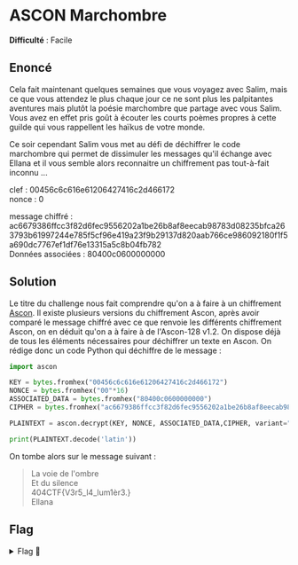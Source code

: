 # ASCON Marchombre

**Difficulté** : Facile

## Enoncé
Cela fait maintenant quelques semaines que vous voyagez avec Salim, mais ce que vous attendez le plus chaque jour ce ne sont plus les palpitantes aventures mais plutôt la poésie marchombre que partage avec vous Salim. Vous avez en effet pris goût à écouter les courts poèmes propres à cette guilde qui vous rappellent les haïkus de votre monde.

Ce soir cependant Salim vous met au défi de déchiffrer le code marchombre qui permet de dissimuler les messages qu'il échange avec Ellana et il vous semble alors reconnaitre un chiffrement pas tout-à-fait inconnu ...

clef : 00456c6c616e61206427416c2d466172   
nonce : 0

message chiffré : ac6679386ffcc3f82d6fec9556202a1be26b8af8eecab98783d08235bfca263793b61997244e785f5cf96e419a23f9b29137d820aab766ce986092180f1f5a690dc7767ef1df76e13315a5c8b04fb782   
Données associées : 80400c0600000000

## Solution

Le titre du challenge nous fait comprendre qu'on a à faire à un chiffrement [Ascon](https://en.wikipedia.org/wiki/Ascon_(cipher)). Il existe plusieurs versions du chiffrement Ascon, après avoir comparé le message chiffré avec ce que renvoie les différents chiffrement Ascon, on en déduit qu'on a à faire à de l'Ascon-128 v1.2. On dispose déjà de tous les éléments nécessaires pour déchiffrer un texte en Ascon. On rédige donc un code Python qui déchiffre de le message :

```python
import ascon

KEY = bytes.fromhex("00456c6c616e61206427416c2d466172")
NONCE = bytes.fromhex("00"*16)
ASSOCIATED_DATA = bytes.fromhex("80400c0600000000")
CIPHER = bytes.fromhex("ac6679386ffcc3f82d6fec9556202a1be26b8af8eecab98783d08235bfca263793b61997244e785f5cf96e419a23f9b29137d820aab766ce986092180f1f5a690dc7767ef1df76e13315a5c8b04fb782")

PLAINTEXT = ascon.decrypt(KEY, NONCE, ASSOCIATED_DATA,CIPHER, variant="Ascon-128")

print(PLAINTEXT.decode('latin'))
```

On tombe alors sur le message suivant :
>La voie de l'ombre   
>Et du silence   
>404CTF{V3r5_l4_lum1èr3.}   
>Ellana   

## Flag

<details>
<summary> Flag 🚩</summary>

```
404CTF{V3r5_l4_lum1ère.}
```